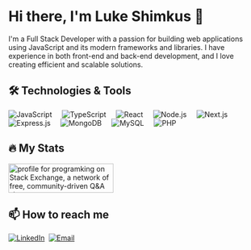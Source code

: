 
# Hi there, I'm Luke Shimkus 👋

I'm a Full Stack Developer with a passion for building web applications using JavaScript and its modern frameworks and libraries. I have experience in both front-end and back-end development, and I love creating efficient and scalable solutions.

## 🛠️ Technologies & Tools

<p >
  <img src="https://img.shields.io/badge/-JavaScript-F7DF1E?style=flat&logo=javascript&logoColor=black" alt="JavaScript"> &nbsp;&nbsp;&nbsp;
  <img src="https://img.shields.io/badge/-TypeScript-007ACC?style=flat&logo=typescript&logoColor=white" alt="TypeScript"> &nbsp;&nbsp;&nbsp;
  <img src="https://img.shields.io/badge/-React-61DAFB?style=flat&logo=react&logoColor=black" alt="React"> &nbsp;&nbsp;&nbsp;
  <img src="https://img.shields.io/badge/-Node.js-339933?style=flat&logo=node.js&logoColor=white" alt="Node.js"> &nbsp;&nbsp;&nbsp;
  <img src="https://camo.githubusercontent.com/4073ee5a5b8994941a4eb32c434df040ff22fb40ccb7ecc677db758f13ee827e/68747470733a2f2f696d672e736869656c64732e696f2f62616467652f4e6578742e6a732d626c61636b3f6c6f676f3d6e6578742e6a73266c6f676f436f6c6f723d7768697465" alt="Next.js" data-canonical-src="https://img.shields.io/badge/Next.js-black?logo=next.js&amp;logoColor=white" style="max-width: 100%;">&nbsp;&nbsp;&nbsp;
  <img src="https://img.shields.io/badge/-Express.js-000000?style=flat&logo=express&logoColor=white" alt="Express.js"> &nbsp;&nbsp;&nbsp;
  <img src="https://img.shields.io/badge/-MongoDB-47A248?style=flat&logo=mongodb&logoColor=white" alt="MongoDB"> &nbsp;&nbsp;&nbsp;
  <img src="https://img.shields.io/badge/-MySQL-4479A1?style=flat&logo=mysql&logoColor=white" alt="MySQL"> &nbsp;&nbsp;&nbsp;
  <img src="https://camo.githubusercontent.com/18997ab156f872ab192268e03cb91c2218d7a9439b28e42a46dc10ac90315d26/68747470733a2f2f696d672e736869656c64732e696f2f62616467652f7068702d2532333737374242342e7376673f266c6f676f3d706870266c6f676f436f6c6f723d7768697465" alt="PHP" data-canonical-src="https://img.shields.io/badge/php-%23777BB4.svg?&amp;logo=php&amp;logoColor=white" style="max-width: 100%;">&nbsp;&nbsp;&nbsp;
</p>

## 🔥 My Stats

<div styles="display: flex; align-items: center;">
  
<a href="https://stackexchange.com/users/3967082"><img src="https://stackexchange.com/users/flair/3967082.png" width="208" height="58" alt="profile for programking on Stack Exchange, a network of free, community-driven Q&amp;A sites" title="profile for programking on Stack Exchange, a network of free, community-driven Q&amp;A sites"></a>

</div>

## 📫 How to reach me

[![LinkedIn](https://img.shields.io/badge/-LinkedIn-0077B5?style=flat&logo=linkedin&logoColor=white)](https://www.linkedin.com/in/lukeshimkus/)&nbsp;
[![Email](https://img.shields.io/badge/-Email-D14836?style=flat&logo=gmail&logoColor=white)](mailto:luke.shimkus@gmail.com)

